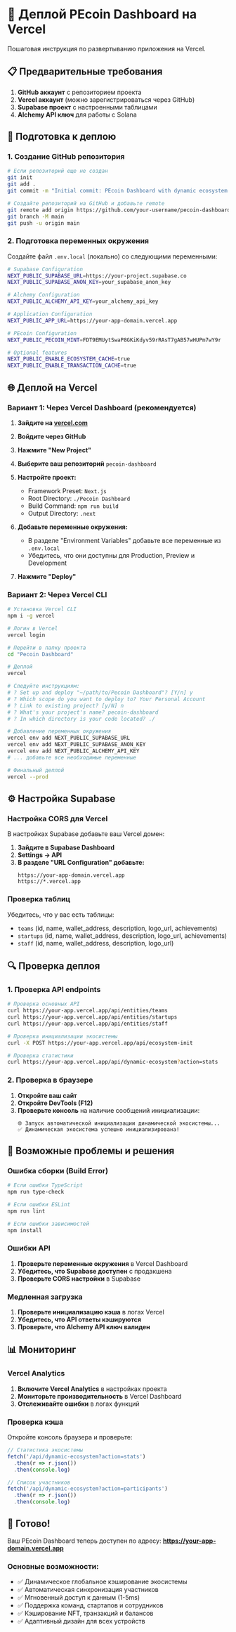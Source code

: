 # 🚀 Деплой PEcoin Dashboard на Vercel

Пошаговая инструкция по развертыванию приложения на Vercel.

## 📋 Предварительные требования

1. **GitHub аккаунт** с репозиторием проекта
2. **Vercel аккаунт** (можно зарегистрироваться через GitHub)
3. **Supabase проект** с настроенными таблицами
4. **Alchemy API ключ** для работы с Solana

## 🔧 Подготовка к деплою

### 1. Создание GitHub репозитория

```bash
# Если репозиторий еще не создан
git init
git add .
git commit -m "Initial commit: PEcoin Dashboard with dynamic ecosystem caching"

# Создайте репозиторий на GitHub и добавьте remote
git remote add origin https://github.com/your-username/pecoin-dashboard.git
git branch -M main
git push -u origin main
```

### 2. Подготовка переменных окружения

Создайте файл `.env.local` (локально) со следующими переменными:

```bash
# Supabase Configuration
NEXT_PUBLIC_SUPABASE_URL=https://your-project.supabase.co
NEXT_PUBLIC_SUPABASE_ANON_KEY=your_supabase_anon_key

# Alchemy Configuration  
NEXT_PUBLIC_ALCHEMY_API_KEY=your_alchemy_api_key

# Application Configuration
NEXT_PUBLIC_APP_URL=https://your-app-domain.vercel.app

# PEcoin Configuration
NEXT_PUBLIC_PECOIN_MINT=FDT9EMUytSwaP8GKiKdyv59rRAsT7gAB57wHUPm7wY9r

# Optional features
NEXT_PUBLIC_ENABLE_ECOSYSTEM_CACHE=true
NEXT_PUBLIC_ENABLE_TRANSACTION_CACHE=true
```

## 🌐 Деплой на Vercel

### Вариант 1: Через Vercel Dashboard (рекомендуется)

1. **Зайдите на [vercel.com](https://vercel.com)**
2. **Войдите через GitHub**
3. **Нажмите "New Project"**
4. **Выберите ваш репозиторий** `pecoin-dashboard`
5. **Настройте проект:**
   - Framework Preset: `Next.js`
   - Root Directory: `./Pecoin Dashboard`
   - Build Command: `npm run build`
   - Output Directory: `.next`

6. **Добавьте переменные окружения:**
   - В разделе "Environment Variables" добавьте все переменные из `.env.local`
   - Убедитесь, что они доступны для Production, Preview и Development

7. **Нажмите "Deploy"**

### Вариант 2: Через Vercel CLI

```bash
# Установка Vercel CLI
npm i -g vercel

# Логин в Vercel
vercel login

# Перейти в папку проекта
cd "Pecoin Dashboard"

# Деплой
vercel

# Следуйте инструкциям:
# ? Set up and deploy "~/path/to/Pecoin Dashboard"? [Y/n] y
# ? Which scope do you want to deploy to? Your Personal Account
# ? Link to existing project? [y/N] n
# ? What's your project's name? pecoin-dashboard
# ? In which directory is your code located? ./

# Добавление переменных окружения
vercel env add NEXT_PUBLIC_SUPABASE_URL
vercel env add NEXT_PUBLIC_SUPABASE_ANON_KEY
vercel env add NEXT_PUBLIC_ALCHEMY_API_KEY
# ... добавьте все необходимые переменные

# Финальный деплой
vercel --prod
```

## ⚙️ Настройка Supabase

### Настройка CORS для Vercel

В настройках Supabase добавьте ваш Vercel домен:

1. **Зайдите в Supabase Dashboard**
2. **Settings → API**
3. **В разделе "URL Configuration" добавьте:**
   ```
   https://your-app-domain.vercel.app
   https://*.vercel.app
   ```

### Проверка таблиц

Убедитесь, что у вас есть таблицы:
- `teams` (id, name, wallet_address, description, logo_url, achievements)
- `startups` (id, name, wallet_address, description, logo_url, achievements)  
- `staff` (id, name, wallet_address, description, logo_url)

## 🔍 Проверка деплоя

### 1. Проверка API endpoints

```bash
# Проверка основных API
curl https://your-app.vercel.app/api/entities/teams
curl https://your-app.vercel.app/api/entities/startups
curl https://your-app.vercel.app/api/entities/staff

# Проверка инициализации экосистемы
curl -X POST https://your-app.vercel.app/api/ecosystem-init

# Проверка статистики
curl https://your-app.vercel.app/api/dynamic-ecosystem?action=stats
```

### 2. Проверка в браузере

1. **Откройте ваш сайт**
2. **Откройте DevTools (F12)**
3. **Проверьте консоль** на наличие сообщений инициализации:
   ```
   🌐 Запуск автоматической инициализации динамической экосистемы...
   ✅ Динамическая экосистема успешно инициализирована!
   ```

## 🔧 Возможные проблемы и решения

### Ошибка сборки (Build Error)

```bash
# Если ошибки TypeScript
npm run type-check

# Если ошибки ESLint
npm run lint

# Если ошибки зависимостей
npm install
```

### Ошибки API

1. **Проверьте переменные окружения** в Vercel Dashboard
2. **Убедитесь, что Supabase доступен** с продакшена
3. **Проверьте CORS настройки** в Supabase

### Медленная загрузка

1. **Проверьте инициализацию кэша** в логах Vercel
2. **Убедитесь, что API ответы кэшируются**
3. **Проверьте, что Alchemy API ключ валиден**

## 📊 Мониторинг

### Vercel Analytics

1. **Включите Vercel Analytics** в настройках проекта
2. **Мониторьте производительность** в Vercel Dashboard
3. **Отслеживайте ошибки** в логах функций

### Проверка кэша

Откройте консоль браузера и проверьте:
```javascript
// Статистика экосистемы
fetch('/api/dynamic-ecosystem?action=stats')
  .then(r => r.json())
  .then(console.log)

// Список участников  
fetch('/api/dynamic-ecosystem?action=participants')
  .then(r => r.json())
  .then(console.log)
```

## 🎉 Готово!

Ваш PEcoin Dashboard теперь доступен по адресу:
**https://your-app-domain.vercel.app**

### Основные возможности:
- ✅ Динамическое глобальное кэширование экосистемы
- ✅ Автоматическая синхронизация участников
- ✅ Мгновенный доступ к данным (1-5ms)
- ✅ Поддержка команд, стартапов и сотрудников
- ✅ Кэширование NFT, транзакций и балансов
- ✅ Адаптивный дизайн для всех устройств 